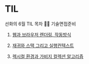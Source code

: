 # TIL

선화의 6월 TIL 목차 📑📑 기술면접준비

 1. [웹과 브라우저 렌더링, 작동방식](javascript/210607.md, "link")
 
 2. [재귀와 스택 그리고 실행컨텍스트](https://github.com/sunhwa508/TIL/blob/main/javascript/210608.md, "link")
 
 3. [렉시컬 환경과 가비지 컬렉션 알고리즘](https://github.com/sunhwa508/TIL/blob/main/javascript/210609.md, "link")
